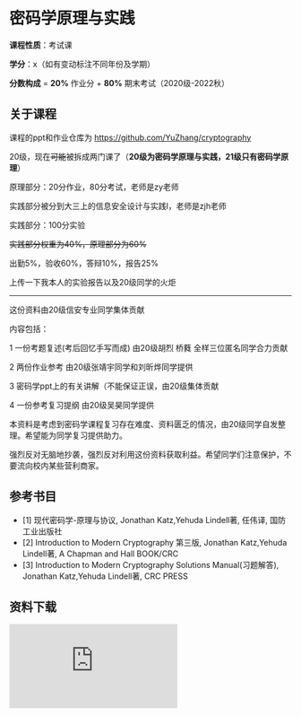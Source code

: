 # 密码学原理与实践

**课程性质**：考试课

**学分**：x（如有变动标注不同年份及学期）

**分数构成** = **20%** 作业分 + **80%** 期末考试（2020级-2022秋）

## 关于课程

课程的ppt和作业仓库为 https://github.com/YuZhang/cryptography

20级，现在~~可能~~被拆成两门课了（**20级为密码学原理与实践，21级只有密码学原理**）

原理部分：20分作业，80分考试，老师是zy老师

实践部分被分到大三上的信息安全设计与实践I，老师是zjh老师

实践部分：100分实验

~~实践部分权重为40%，原理部分为60%~~

出勤5%，验收60%，答辩10%，报告25%

上传一下我本人的实验报告以及20级同学的火炬


---

这份资料由20级信安专业同学集体贡献

内容包括：

1 一份考题复述(考后回忆手写而成) 由20级胡烈 桥蕤 全样三位匿名同学合力贡献

2 两份作业参考 由20级张靖宇同学和刘昕烨同学提供

3 密码学ppt上的有关讲解（不能保证正误，由20级集体贡献

4 一份参考复习提纲 由20级吴昊同学提供

本资料是考虑到密码学课程复习存在难度、资料匮乏的情况，由20级同学自发整理。希望能为同学复习提供助力。

强烈反对无脑地抄袭，强烈反对利用这份资料获取利益。希望同学们注意保护，不要流向校内某些营利商家。


## 参考书目

- [1] 现代密码学-原理与协议, Jonathan Katz,Yehuda Lindell著, 任伟译, 国防工业出版社
- [2] Introduction to Modern Cryptography 第三版, Jonathan Katz,Yehuda Lindell著, A Chapman and Hall BOOK/CRC
- [3] Introduction to Modern Cryptography Solutions Manual(习题解答), Jonathan Katz,Yehuda Lindell著, CRC PRESS

## 资料下载

![](https://gh.hitcs.cc/https://raw.githubusercontent.com/HIT-OpenCS/CS_Courses/main/信息安全/密码学/file.md ":include")
